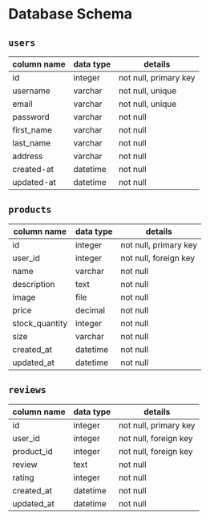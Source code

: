 # **Database Schema**

## `users`

| column name | data type | details                   |
|-------------|-----------|---------------------------|
| id          | integer   | not null, primary key     |
| username    | varchar   | not null, unique          |
| email       | varchar   | not null, unique          |
| password    | varchar   | not null                  |
| first_name  | varchar   | not null                  |
| last_name   | varchar   | not null                  |
| address     | varchar   | not null                  |
| created-at  | datetime  | not null                  |
| updated-at  | datetime  | not null                  |


## `products`

| column name    | data type | details                   |
|----------------|-----------|---------------------------|
| id             | integer   | not null, primary key     |
| user_id        | integer   | not null, foreign key     |
| name           | varchar   | not null                  |
| description    | text      | not null                  |
| image          | file      | not null                  |
| price          | decimal   | not null                  |
| stock_quantity | integer   | not null                  |
| size           | varchar   | not null                  |
| created_at     | datetime  | not null                  |
| updated_at     | datetime  | not null                  |


## `reviews`

| column name | data type | details               |
|-------------|-----------|-----------------------|
| id          | integer   | not null, primary key |
| user_id     | integer   | not null, foreign key |
| product_id  | integer   | not null, foreign key |
| review      | text      | not null              |
| rating      | integer   | not null              |
| created_at  | datetime  | not null              |
| updated_at  | datetime  | not null              |